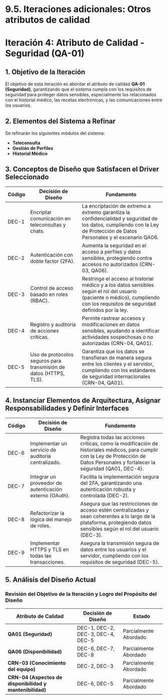 # 9.5. Iteraciones adicionales: Otros atributos de calidad

# Iteración 4: Atributo de Calidad - Seguridad (QA-01)

## 1. Objetivo de la Iteración
El objetivo de esta iteración es abordar el atributo de calidad **QA-01 (Seguridad)**, garantizando que el sistema cumpla con los requisitos de seguridad para proteger datos sensibles, especialmente los relacionados con el historial médico, las recetas electrónicas, y las comunicaciones entre los usuarios.

## 2. Elementos del Sistema a Refinar
Se refinarán los siguientes módulos del sistema:
- **Teleconsulta**
- **Gestión de Perfiles**
- **Historial Médico**
## 3. Conceptos de Diseño que Satisfacen el Driver Seleccionado

| Código | Decisión de Diseño                                                                  | Fundamento                                                                                           |
|--------|--------------------------------------------------------------------------------------|------------------------------------------------------------------------------------------------------|
| DEC-1  | Encriptar comunicación en teleconsultas y chats.                                      | La encriptación de extremo a extremo garantiza la confidencialidad y seguridad de los datos, cumpliendo con la Ley de Protección de Datos Personales y el escenario QA06. |
| DEC-2  | Autenticación con doble factor (2FA).                                                 | Aumenta la seguridad en el acceso a perfiles y datos sensibles, protegiendo contra accesos no autorizados (CRN-03, QA06). |
| DEC-3  | Control de acceso basado en roles (RBAC).                                             | Restringe el acceso al historial médico y a los datos sensibles según el rol del usuario (paciente o médico), cumpliendo con los requisitos de seguridad definidos por la ley. |
| DEC-4  | Registro y auditoría de acciones críticas.                                            | Permite rastrear accesos y modificaciones en datos sensibles, ayudando a identificar actividades sospechosas o no autorizadas (CRN-04, QA01). |
| DEC-5  | Uso de protocolos seguros para transmisión de datos (HTTPS, TLS).                    | Garantiza que los datos se transfieran de manera segura entre los clientes y el servidor, cumpliendo con los estándares de seguridad internacionales (CRN-04, QA01). |

## 4. Instanciar Elementos de Arquitectura, Asignar Responsabilidades y Definir Interfaces

| Código | Decisión de Diseño                                                                 | Fundamento                                                                                           |
|--------|-------------------------------------------------------------------------------------|------------------------------------------------------------------------------------------------------|
| DEC-6  | Implementar un servicio de auditoría centralizado.                                   | Registra todas las acciones críticas, como la modificación de historiales médicos, para cumplir con la Ley de Protección de Datos Personales y fortalecer la seguridad (QA01, DEC-4). |
| DEC-7  | Integrar un proveedor de autenticación externo (OAuth).                             | Facilita la implementación segura del 2FA, garantizando una autenticación robusta y controlada (DEC-2). |
| DEC-8  | Refactorizar la lógica del manejo de roles.                                          | Asegura que las restricciones de acceso estén centralizadas y sean coherentes a lo largo de la plataforma, protegiendo datos sensibles según el rol del usuario (DEC-3). |
| DEC-9  | Implementar HTTPS y TLS en todas las transacciones.                                 | Asegura la transmisión segura de datos entre los usuarios y el servidor, cumpliendo con los requisitos de seguridad (DEC-5). |


## 5. Análisis del Diseño Actual

### Revisión del Objetivo de la Iteración y Logro del Propósito del Diseño

| Atributo de Calidad        | Decisión de Diseño                              | Estado                |
|----------------------------|------------------------------------------------|-----------------------|
| **QA01 (Seguridad)**       | DEC-1, DEC-2, DEC-3, DEC-4, DEC-5              | Parcialmente Abordado|
| **QA06 (Disponibilidad)**  | DEC-6, DEC-7, DEC-8                            | Parcialmente Abordado|
| **CRN-03 (Conocimiento del equipo)** | DEC-2, DEC-3                           | Parcialmente Abordado|
| **CRN-04 (Aspectos de disponibilidad y mantenibilidad)** | DEC-6, DEC-5     | Parcialmente Abordado|
